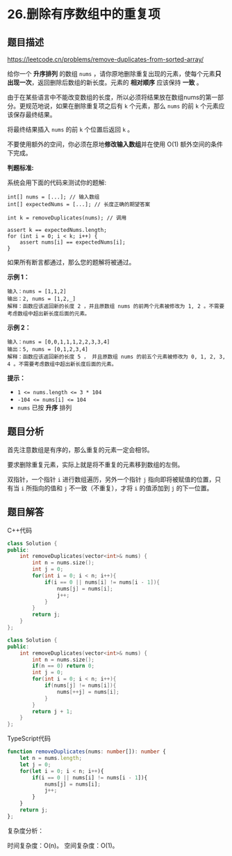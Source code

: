 # 26.删除有序数组中的重复项

## 题目描述 

https://leetcode.cn/problems/remove-duplicates-from-sorted-array/

给你一个 **升序排列** 的数组 `nums` ，请你原地删除重复出现的元素，使每个元素**只出现一次**，返回删除后数组的新长度。元素的 **相对顺序** 应该保持 **一致** 。

由于在某些语言中不能改变数组的长度，所以必须将结果放在数组nums的第一部分。更规范地说，如果在删除重复项之后有 `k` 个元素，那么 `nums` 的前 `k` 个元素应该保存最终结果。

将最终结果插入 `nums` 的前 `k` 个位置后返回 `k` 。

不要使用额外的空间，你必须在原地**修改输入数组**并在使用 O(1) 额外空间的条件下完成。

**判题标准:**

系统会用下面的代码来测试你的题解:

```
int[] nums = [...]; // 输入数组
int[] expectedNums = [...]; // 长度正确的期望答案

int k = removeDuplicates(nums); // 调用

assert k == expectedNums.length;
for (int i = 0; i < k; i++) {
    assert nums[i] == expectedNums[i];
}
```

如果所有断言都通过，那么您的题解将被通过。

 

**示例 1：**

```
输入：nums = [1,1,2]
输出：2, nums = [1,2,_]
解释：函数应该返回新的长度 2 ，并且原数组 nums 的前两个元素被修改为 1, 2 。不需要考虑数组中超出新长度后面的元素。
```

**示例 2：**

```
输入：nums = [0,0,1,1,1,2,2,3,3,4]
输出：5, nums = [0,1,2,3,4]
解释：函数应该返回新的长度 5 ， 并且原数组 nums 的前五个元素被修改为 0, 1, 2, 3, 4 。不需要考虑数组中超出新长度后面的元素。
```

**提示：**

- `1 <= nums.length <= 3 * 104`
- `-104 <= nums[i] <= 104`
- `nums` 已按 **升序** 排列

## 题目分析

首先注意数组是有序的，那么重复的元素一定会相邻。

要求删除重复元素，实际上就是将不重复的元素移到数组的左侧。

双指针，一个指针 `i` 进行数组遍历，另外一个指针 `j` 指向即将被赋值的位置，只有当 `i` 所指向的值和 `j` 不一致（不重复），才将 `i` 的值添加到 `j` 的下一位置。

## 题目解答

C++代码

```c++
class Solution {
public:
    int removeDuplicates(vector<int>& nums) {
        int n = nums.size();
        int j = 0;
        for(int i = 0; i < n; i++){
            if(i == 0 || nums[i] != nums[i - 1]){
                nums[j] = nums[i];
                j++;
            }
        }
        return j;
    }
};

class Solution {
public:
    int removeDuplicates(vector<int>& nums) {
        int n = nums.size();
        if(n == 0) return 0;
        int j = 0;
        for(int i = 0; i < n; i++){
            if(nums[j] != nums[i]){
                nums[++j] = nums[i];
            }
        }
        return j + 1;
    }
};
```

TypeScript代码

```typescript
function removeDuplicates(nums: number[]): number {
    let n = nums.length;
    let j = 0;
    for(let i = 0; i < n; i++){
        if(i == 0 || nums[i] != nums[i - 1]){
            nums[j] = nums[i];
            j++;
        }
    }
    return j;
};
```

复杂度分析：

时间复杂度：O(n)。 空间复杂度：O(1)。

